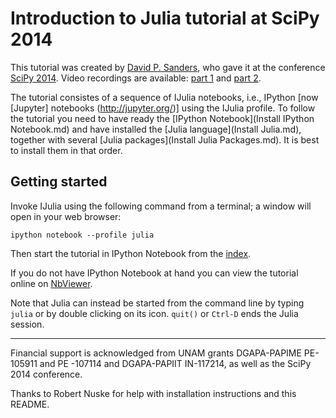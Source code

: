 # Introduction to Julia tutorial at SciPy 2014

This tutorial was created by [David P. Sanders](http://sistemas.fciencias.unam.mx/~dsanders/), who gave it at the conference
[SciPy 2014](https://conference.scipy.org/scipy2014/). Video recordings are 
available: [part 1](http://www.youtube.com/watch?v=vWkgEddb4-A) and 
[part 2](http://www.youtube.com/watch?v=I3JH5Bg46yU).

The tutorial consistes of a sequence of IJulia notebooks, i.e., IPython [now [Jupyter] notebooks (http://jupyter.org/)] using the IJulia profile. 
To follow the tutorial you need to have ready the [IPython Notebook](Install IPython Notebook.md)
and have installed the [Julia language](Install Julia.md), together with several 
[Julia packages](Install Julia Packages.md). It is best to install them in that order.


## Getting started 
Invoke IJulia using the following command from a terminal; a window will open in your web browser:
 
```Shell
ipython notebook --profile julia
```

Then start the tutorial in IPython Notebook from the [index](Index.ipynb). 

If you do not have IPython Notebook at hand you can view the tutorial online on
[NbViewer](http://nbviewer.ipython.org/github/dpsanders/scipy_2014_julia/blob/master/Index.ipynb).

Note that Julia can instead be started from the command line by typing `julia` or by double clicking on its icon. `quit()`  or `Ctrl-D` ends the Julia session.  

---
Financial support is acknowledged from UNAM grants DGAPA-PAPIME PE-105911 and PE
-107114 and DGAPA-PAPIIT IN-117214, as well as the SciPy 2014 conference.

Thanks to Robert Nuske for help with installation instructions and this README.




